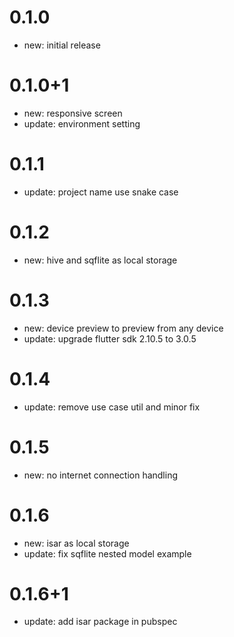 # 0.1.0
- new: initial release

# 0.1.0+1
- new: responsive screen
- update: environment setting

# 0.1.1
- update: project name use snake case

# 0.1.2
- new: hive and sqflite as local storage

# 0.1.3
- new: device preview to preview from any device
- update: upgrade flutter sdk 2.10.5 to 3.0.5

# 0.1.4
- update: remove use case util and minor fix

# 0.1.5
- new: no internet connection handling

# 0.1.6
- new: isar as local storage
- update: fix sqflite nested model example

# 0.1.6+1
- update: add isar package in pubspec